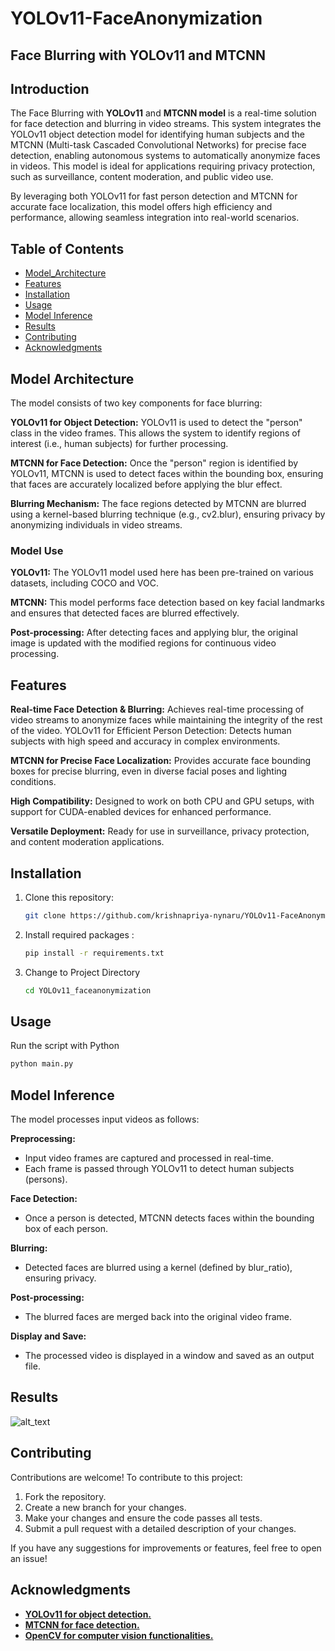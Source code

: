 # YOLOv11-FaceAnonymization
## Face Blurring with YOLOv11 and MTCNN
## Introduction
The Face Blurring with **YOLOv11** and **MTCNN model** is a real-time solution for face detection and blurring in video streams. This system integrates the YOLOv11 object detection model for identifying human subjects and the MTCNN (Multi-task Cascaded Convolutional Networks) for precise face detection, enabling autonomous systems to automatically anonymize faces in videos. This model is ideal for applications requiring privacy protection, such as surveillance, content moderation, and public video use.

By leveraging both YOLOv11 for fast person detection and MTCNN for accurate face localization, this model offers high efficiency and performance, allowing seamless integration into real-world scenarios.

## Table of Contents
- [Model_Architecture](#model-architecture)
- [Features](#features)
- [Installation](#installation)
- [Usage](#usage)
- [Model Inference](#model-inference)
- [Results](#results)
- [Contributing](#contributing)
- [Acknowledgments](#acknowledgments)

## Model Architecture
The model consists of two key components for face blurring:

**YOLOv11 for Object Detection:** YOLOv11 is used to detect the "person" class in the video frames. This allows the system to identify regions of interest (i.e., human subjects) for further processing.

**MTCNN for Face Detection:** Once the "person" region is identified by YOLOv11, MTCNN is used to detect faces within the bounding box, ensuring that faces are accurately localized before applying the blur effect.

**Blurring Mechanism:** The face regions detected by MTCNN are blurred using a kernel-based blurring technique (e.g., cv2.blur), ensuring privacy by anonymizing individuals in video streams.

### Model Use
**YOLOv11:** The YOLOv11 model used here has been pre-trained on various datasets, including COCO and VOC.

**MTCNN:** This model performs face detection based on key facial landmarks and ensures that detected faces are blurred effectively.

**Post-processing:** After detecting faces and applying blur, the original image is updated with the modified regions for continuous video processing.

## Features
**Real-time Face Detection & Blurring:** Achieves real-time processing of video streams to anonymize faces while maintaining the integrity of the rest of the video.
YOLOv11 for Efficient Person Detection: Detects human subjects with high speed and accuracy in complex environments.

**MTCNN for Precise Face Localization:** Provides accurate face bounding boxes for precise blurring, even in diverse facial poses and lighting conditions.

**High Compatibility:** Designed to work on both CPU and GPU setups, with support for CUDA-enabled devices for enhanced performance.

**Versatile Deployment:** Ready for use in surveillance, privacy protection, and content moderation applications.

## Installation
1. Clone this repository:
   ```bash
   git clone https://github.com/krishnapriya-nynaru/YOLOv11-FaceAnonymization
2. Install required packages :
    ```bash
    pip install -r requirements.txt
3. Change to Project Directory
    ```bash
    cd YOLOv11_faceanonymization

## Usage
Run the script with Python
```bash
python main.py
```

## Model Inference
The model processes input videos as follows:

**Preprocessing:** 
- Input video frames are captured and processed in real-time.
- Each frame is passed through YOLOv11 to detect human subjects (persons).

**Face Detection:**
- Once a person is detected, MTCNN detects faces within the bounding box of each person.

**Blurring:**
- Detected faces are blurred using a kernel (defined by blur_ratio), ensuring privacy.

**Post-processing:**
- The blurred faces are merged back into the original video frame.

**Display and Save:**
- The processed video is displayed in a window and saved as an output file.

## Results
![alt_text](https://github.com/krishnapriya-nynaru/YOLOv11-FaceAnonymization/blob/main/YOLOv11_faceanonymization/output_videos/result_video.gif)

## Contributing
Contributions are welcome! To contribute to this project:

1. Fork the repository.
2. Create a new branch for your changes.
3. Make your changes and ensure the code passes all tests.
4. Submit a pull request with a detailed description of your changes.

If you have any suggestions for improvements or features, feel free to open an issue!

## Acknowledgments
- [**YOLOv11 for object detection.**](https://github.com/ultralytics/yolov11)
- [**MTCNN for face detection.**](https://github.com/haroonshakeel/mtcnn)
- [**OpenCV for computer vision functionalities.**](https://opencv.org/)